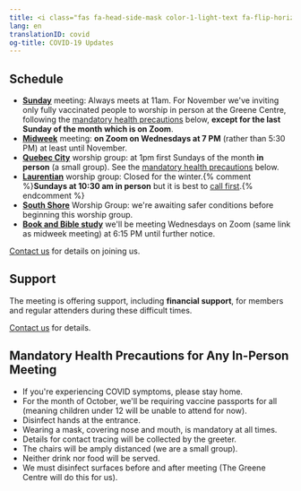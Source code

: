 ```yaml
---
title: <i class="fas fa-head-side-mask color-1-light-text fa-flip-horizontal"></i> COVID-19 Updates
lang: en
translationID: covid
og-title: COVID-19 Updates
---
```

## Schedule
* [**Sunday**](/directions) meeting: Always meets at 11am. For November we've inviting only fully vaccinated people to worship in person at the Greene Centre, following the [mandatory health precautions](#precautions) below, **except for the last Sunday of the month which is on Zoom**.
* [**Midweek**](/midweek) meeting: **on Zoom on Wednesdays at 7 PM** (rather than 5:30 PM) at least until November.
* [**Quebec City**](/qc) worship group: at 1pm first Sundays of the month **in person** (a small group). See the [mandatory health precautions](#precautions) below.
* [**Laurentian**](/laurentians) worship group: Closed for the winter.{% comment %}**Sundays at 10:30 am in person** but it is best to [call first](/laurentians#contact).{% endcomment %}
* [**South Shore**](/south_shore) Worship Group: we're awaiting safer conditions before beginning this worship group.
* [**Book and Bible study**](/new_attender/book_bible) we'll be meeting Wednesdays on Zoom (same link as midweek meeting) at 6:15 PM until further notice.

[Contact us](/contact.html) for details on joining us.

## Support
The meeting is offering support, including **financial support**, for members and regular attenders during these difficult times. 

[Contact us](/contact.html) for details.

## Mandatory Health Precautions for Any In-Person Meeting <span class="stanchor"><a name="precautions"></a></span>
* If you're experiencing COVID symptoms, please stay home.
* For the month of October, we'll be requiring vaccine passports for all (meaning children under 12 will be unable to attend for now).
* Disinfect hands at the entrance.
* Wearing a mask, covering nose and mouth, is mandatory at all times.
* Details for contact tracing will be collected by the greeter.
* The chairs will be amply distanced (we are a small group).
* Neither drink nor food will be served.
* We must disinfect surfaces before and after meeting (The Greene Centre will do this for us).

